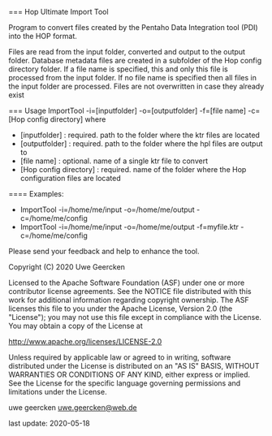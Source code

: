 === Hop Ultimate Import Tool

Program to convert files created by the Pentaho Data Integration tool (PDI) into the HOP format.

Files are read from the input folder, converted and output to the output folder. Database metadata files are created in a subfolder of the Hop config directory folder. If a file name is specified, this and only this file	is processed from the input folder. If no file name is specified then all files in the input folder are processed.	Files are not overwritten in case they already exist

=== Usage
ImportTool -i=[inputfolder] -o=[outputfolder] -f=[file name] -c=[Hop config directory]
where

* [inputfolder]          : required. path to the folder where the ktr files are located
* [outputfolder]         : required. path to the folder where the hpl files are output to
* [file name]            : optional. name of a single ktr file to convert
* [Hop config directory] : required. name of the folder where the Hop configuration files are located

==== Examples:

* ImportTool -i=/home/me/input -o=/home/me/output -c=/home/me/config
* ImportTool -i=/home/me/input -o=/home/me/output -f=myfile.ktr -c=/home/me/config

Please send your feedback and help to enhance the tool.

Copyright (C) 2020  Uwe Geercken

Licensed to the Apache Software Foundation (ASF) under one
or more contributor license agreements.  See the NOTICE file
distributed with this work for additional information
regarding copyright ownership.  The ASF licenses this file
to you under the Apache License, Version 2.0 (the
"License"); you may not use this file except in compliance
with the License.  You may obtain a copy of the License at

  http://www.apache.org/licenses/LICENSE-2.0

Unless required by applicable law or agreed to in writing,
software distributed under the License is distributed on an
"AS IS" BASIS, WITHOUT WARRANTIES OR CONDITIONS OF ANY
KIND, either express or implied.  See the License for the
specific language governing permissions and limitations
under the License.

uwe geercken
uwe.geercken@web.de

last update: 2020-05-18
